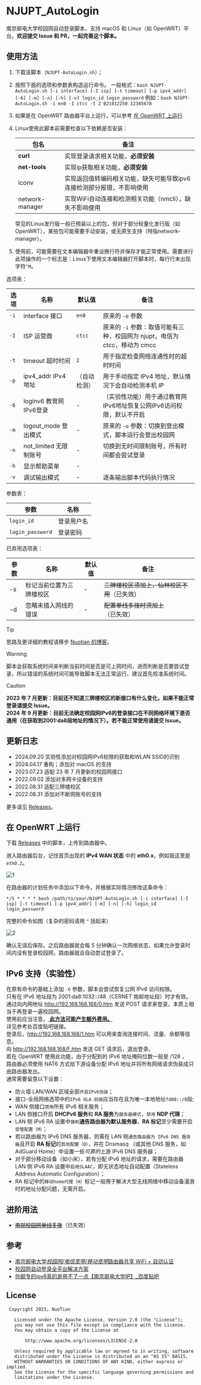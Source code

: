 # NJUPT_AutoLogin

南京邮电大学校园网自动登录脚本，支持 macOS 和 Linux（如 OpenWRT）平台。**欢迎提交 Issue 和 PR，一起完善这个脚本。**

## 使用方法

1. 下载该脚本（`NJUPT-AutoLogin.sh`）；
2. 按照下面的选项和参数表构造运行命令。
   一般格式：`bash NJUPT-AutoLogin.sh [-i interface] [-I isp] [-t timeout] [-p ipv4_addr] [-6] [-m] [-n] [-h] [-v] login_id login_password`
   例如：`bash NJUPT-AutoLogin.sh -i en0 -I ctcc -t 2 B21012250 12345678`
3. 如果是在 OpenWRT 路由器平台上运行，可以参考 [在 OpenWRT 上运行](#在-openwrt-上运行)
4. Linux使用此脚本前需要检查以下依赖是否安装：
   
   | 包名                   | 备注                                                      |
   | ---------------------- | -------------------------------------------------------- |
   | **curl**               | 实现登录请求相关功能，**必须安装**                            |
   | **net-tools**          | 实现ip获取相关功能，**必须安装**                             |
   | iconv                  | 实现返回值转编码相关功能，缺失可能导致ipv6连接检测部分报错，不影响使用 |
   | network-manager        | 实现WiFi自动连接和检测相关功能（nmcli），缺失不影响使用         |
   
   常见的Linux发行版一般已预装以上的包，但对于部分轻量化发行版（如OpenWRT），某些包可能需要手动安装，或无原生支持（特指network-manager）。
5. 使用前，可能需要在文本编辑器中重设换行符并保存才能正常使用。需要进行此项操作的一个标志是：Linux下使用文本编辑器打开脚本时，每行行末出现字符`^M`。

选项表：

| 选项 | 名称                   | 默认值       | 备注                                                                       |
| ---- | ---------------------- | ------------ | -------------------------------------------------------------------------- |
| `-i` | interface 接口         | `en0`        | 原来的 `-e` 参数                                                           |
| `-I` | ISP 运营商        | `ctcc`       | 原来的 `-i` 参数：取值可能有三种，校园网为 njupt，电信为 ctcc，移动为 cmcc |
| `-t` | timeout 超时时间       | `2`          | 用于指定检查网络连通性时的超时时间                                         |
| `-p` | ipv4_addr IPv4 地址    | （自动检测） | 用于手动指定 IPv4 地址，默认情况下会自动检测本机 IP                        |
| `-6` | loginv6 教育网IPv6登录    | -            | （实验性功能）用于通过教育网IPv6地址恢复公网IPv6访问权限，默认不开启        |
| `-m` | logout_mode 登出模式   | -            | 原来的 `-o` 参数：切换到登出模式，脚本运行会登出校园网                     |
| `-n` | not_limited 无限制账号 | -            | 切换到无时间限制账号，所有时间都会尝试登录                                 |
| `-h` | 显示帮助菜单           | -            |                                                                            |
| `-v` | 调试输出模式           | -            | 逐条输出脚本代码执行情况                                                        |

参数表：

| 参数             | 名称       |
| ---------------- | ---------- |
| `login_id`       | 登录用户名 |
| `login_password` | 登录密码   |

已弃用选项表：

| 参数 | 名称                     | 默认值 | 备注                                         |
| ---- | ------------------------ | ------ | -------------------------------------------- |
| -s   | 标记当前位置为三牌楼校区 | -      | ~~三牌楼校区须加上，仙林校区不用~~（已失效） |
| -d   | 忽略未插入网线的错误     | -      | ~~配置单线多拨时须加上~~（已失效）           |

> [!TIP]
> 思路及更详细的教程请移步 [Nuotian 的博客](https://nuotian.furry.pro/blog/archives/204#header-id-4)。

> [!WARNING]
> 脚本会获取系统时间来判断当前时间是否是可上网时间，进而判断是否要尝试登录，所以错误的系统时间可能导致脚本无法正常运行。建议首先校准系统时间。

> [!CAUTION]
> **2023 年 7 月更新：目前还不知道三牌楼校区的新接口有什么变化，如果不能正常登录请提交 Issue。</br>**
> **2024 年 9 月更新：目前无法确定校园网IPv6的登录接口在不同网络环境下是否通用（在获取到2001:da8段地址的情况下）。若不能正常使用请提交 Issue。**

## 更新日志

- 2024.09.20 实验性添加对校园网IPv6权限的获取和WLAN SSID的识别
- 2024.04.17 重构；添加对 macOS 的支持
- 2023.07.23 适配 23 年 7 月更新的校园网接口
- 2022.09.02 添加对多网卡设备的支持
- 2022.08.31 适配三牌楼校区
- 2022.08.31 添加对不断网账号的支持

更多请见 [Releases](https://github.com/s235784/NJUPT_AutoLogin/releases)。

## 在 OpenWRT 上运行

下载 [Releases](https://github.com/s235784/NJUPT_AutoLogin/releases) 中的脚本，上传到路由器中。

进入路由器后台，记住首页出现的 **IPv4 WAN 状态** 中的 **eth0.x**，例如我这里是 `eth0.2`。

![1](https://raw.githubusercontent.com/s235784/NJUPT_AutoLogin/main/doc/1.png)

在路由器的计划任务中添加以下命令，并根据实际情况修改这条命令：

```crontab
*/5 * * * * bash /path/to/your/NJUPT-AutoLogin.sh [-i interface] [-I isp] [-t timeout] [-p ipv4_addr] [-m] [-n] [-h] login_id login_password
```

完整的命令如图（复杂的密码请用 `"` 括起来）

![2](https://raw.githubusercontent.com/s235784/NJUPT_AutoLogin/main/doc/2.png)

确认无误后保存。之后路由器就会每 5 分钟确认一次网络状态，如果允许登录时间内没有登录校园网，路由器就会自动尝试登录了。

## IPv6 支持（实验性）

在原有命令的基础上添加 `-6` 参数，脚本会尝试恢复公网 IPv6 访问权限。</br>
只有在 IPv6 地址段为 2001:da8:1032::/48（CERNET 南邮地址段）时才有效。</br>
通过向内网地址 http://192.168.168.168/0.htm 发送 POST 请求来登录，本质上相当于再登录一遍校园网。</br>
使用前应当注意，<u> **此方法可能产生额外费用。** </u></br>
详见参考处百度贴吧链接。</br>
登录后，http://192.168.168.168/1.htm 可以用来查询连接时间、流量、余额等信息。</br>
向 http://192.168.168.168/F.htm 发送 GET 请求后，退出登录。</br>
若在 OpenWRT 使用此功能，由于分配到的 IPv6 地址掩码位数一般是 /128 ，</br>
路由器必须使用 NAT6 方式给下游设备分配 IPv6 地址并将所有网络请求伪装成只由路由器发出。</br>
通常需要留意以下设置：
- 防火墙 LAN/WAN 区域全部`开启IPv6伪装`；
- 接口-全局网络选项中的`IPv6 ULA 前缀`应当存在且为唯一本地地址`fd00::/8`段;
- WAN 侧接口`禁用`所有 IPv6 相关服务；
- LAN 侧接口开启 **DHCPv6 服务**和 **RA 服务**为`服务器模式`，`禁用` **NDP 代理**；
- LAN 侧 IPv6 RA 设置中`强制`**通告路由器为默认服务器**，**RA 标记**至少需要开启`受管配置（M）`；
- 若以路由器为 IPv6 DNS 服务器，则需在 LAN 侧`通告路由器为 IPv6 DNS 服务器`且开启 **RA 标记**的`其他配置（O）`，并在 Dnsmasq （或其他 DNS 服务，如AdGuard Home）中设置一些*可靠的*上游 IPv6 DNS 服务器；
- 对于部分移动设备（如小米），若有分配 IPv6 地址的请求，需要在路由器 LAN 侧 IPv6 RA 设置中`启用SLAAC`，即无状态地址自动配置（Stateless Address Automatic Configuration）；
- RA 标记中的`移动home代理（H）`标记一般用于解决大型无线网络中移动设备漫游时的地址分配问题，无需开启。

## 进阶用法

- ~~[南邮校园网单线多拨](https://nuotian.furry.pro/blog/archives/347)~~（已失效）

## 参考

- [南京邮电大学*校园网/电信宽带/移动宽带*路由器共享 WiFi + 自动认证](https://github.com/kaijianyi/NJUPT_NET)
- [校园网自动登录全平台解决方案](https://zhuanlan.zhihu.com/p/364016452)
- [你邮专的ipv6真的是用不了一点【南京邮电大学吧】_百度贴吧](https://tieba.baidu.com/p/8707266189?pid=150503656049&cid=150604976178#150604976178)

## License

```license
 Copyright 2021, NuoTian

   Licensed under the Apache License, Version 2.0 (the "License");
   you may not use this file except in compliance with the License.
   You may obtain a copy of the License at

       http://www.apache.org/licenses/LICENSE-2.0

   Unless required by applicable law or agreed to in writing, software
   distributed under the License is distributed on an "AS IS" BASIS,
   WITHOUT WARRANTIES OR CONDITIONS OF ANY KIND, either express or implied.
   See the License for the specific language governing permissions and
   limitations under the License.
```
